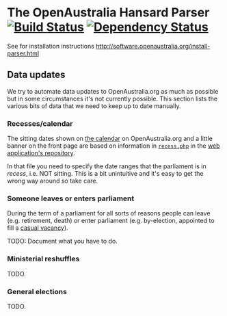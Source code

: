 # The OpenAustralia Hansard Parser [![Build Status](https://travis-ci.org/openaustralia/openaustralia-parser.svg?branch=master)](https://travis-ci.org/openaustralia/openaustralia-parser) [![Dependency Status](https://gemnasium.com/openaustralia/openaustralia-parser.png)](https://gemnasium.com/openaustralia/openaustralia-parser)

See for installation instructions http://software.openaustralia.org/install-parser.html

## Data updates

We try to automate data updates to OpenAustralia.org as much as possible but in some circumstances it's not currently possible. This section lists the various bits of data that we need to keep up to date manually.

### Recesses/calendar

The sitting dates shown on [the calendar](http://www.openaustralia.org.au/debates/?y=2016) on OpenAustralia.org and a little banner on the front page are based on information in [`recess.php`](https://github.com/openaustralia/twfy/blob/master/www/includes/easyparliament/recess.php) in the [web application's repository](https://github.com/openaustralia/twfy/).

In that file you need to specify the date ranges that the parliament is in _recess_, i.e. NOT sitting. This is a bit unintuitive and it's easy to get the wrong way around so take care.

### Someone leaves or enters parliament

During the term of a parliament for all sorts of reasons people can leave (e.g. retirement, death) or enter parliament (e.g. by-election, appointed to fill a [casual vacancy](https://en.wikipedia.org/wiki/Australian_Senate#Casual_vacancies)).

TODO: Document what you have to do.

### Ministerial reshuffles

TODO.

### General elections

TODO.
